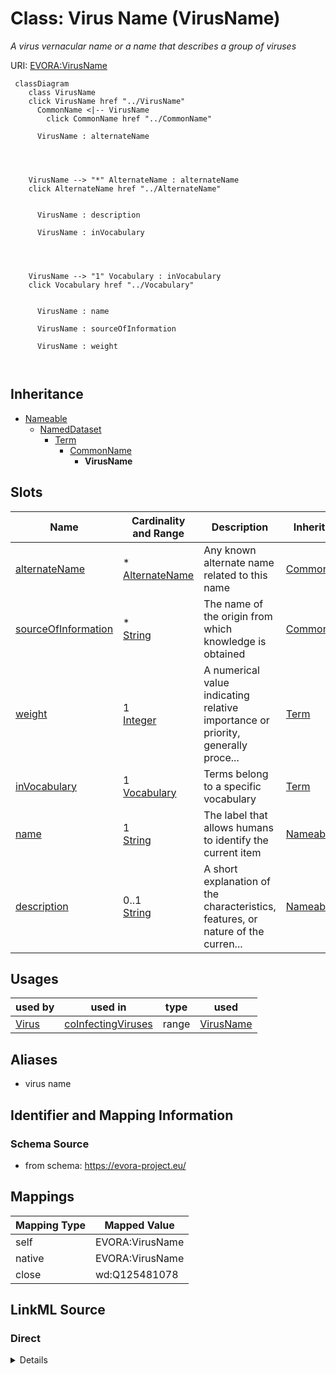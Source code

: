 

# Class: Virus Name (VirusName)


_A virus vernacular name or a name that describes a group of viruses_





URI: [EVORA:VirusName](https://evora-project.eu/VirusName)






```mermaid
 classDiagram
    class VirusName
    click VirusName href "../VirusName"
      CommonName <|-- VirusName
        click CommonName href "../CommonName"
      
      VirusName : alternateName
        
          
    
    
    VirusName --> "*" AlternateName : alternateName
    click AlternateName href "../AlternateName"

        
      VirusName : description
        
      VirusName : inVocabulary
        
          
    
    
    VirusName --> "1" Vocabulary : inVocabulary
    click Vocabulary href "../Vocabulary"

        
      VirusName : name
        
      VirusName : sourceOfInformation
        
      VirusName : weight
        
      
```





## Inheritance
* [Nameable](Nameable.md)
    * [NamedDataset](NamedDataset.md)
        * [Term](Term.md)
            * [CommonName](CommonName.md)
                * **VirusName**



## Slots

| Name | Cardinality and Range | Description | Inheritance |
| ---  | --- | --- | --- |
| [alternateName](alternateName.md) | * <br/> [AlternateName](AlternateName.md) | Any known alternate name related to this name | [CommonName](CommonName.md) |
| [sourceOfInformation](sourceOfInformation.md) | * <br/> [String](String.md) | The name of the origin from which knowledge is obtained | [CommonName](CommonName.md) |
| [weight](weight.md) | 1 <br/> [Integer](Integer.md) | A numerical value indicating relative importance or priority, generally proce... | [Term](Term.md) |
| [inVocabulary](inVocabulary.md) | 1 <br/> [Vocabulary](Vocabulary.md) | Terms belong to a specific vocabulary | [Term](Term.md) |
| [name](name.md) | 1 <br/> [String](String.md) | The label that allows humans to identify the current item | [Nameable](Nameable.md) |
| [description](description.md) | 0..1 <br/> [String](String.md) | A short explanation of the characteristics, features, or nature of the curren... | [Nameable](Nameable.md) |





## Usages

| used by | used in | type | used |
| ---  | --- | --- | --- |
| [Virus](Virus.md) | [coInfectingViruses](coInfectingViruses.md) | range | [VirusName](VirusName.md) |




## Aliases


* virus name



## Identifier and Mapping Information







### Schema Source


* from schema: https://evora-project.eu/




## Mappings

| Mapping Type | Mapped Value |
| ---  | ---  |
| self | EVORA:VirusName |
| native | EVORA:VirusName |
| close | wd:Q125481078 |







## LinkML Source

<!-- TODO: investigate https://stackoverflow.com/questions/37606292/how-to-create-tabbed-code-blocks-in-mkdocs-or-sphinx -->

### Direct

<details>
```yaml
name: VirusName
description: A virus vernacular name or a name that describes a group of viruses
title: Virus Name
from_schema: https://evora-project.eu/
aliases:
- virus name
close_mappings:
- wd:Q125481078
is_a: CommonName

```
</details>

### Induced

<details>
```yaml
name: VirusName
description: A virus vernacular name or a name that describes a group of viruses
title: Virus Name
from_schema: https://evora-project.eu/
aliases:
- virus name
close_mappings:
- wd:Q125481078
is_a: CommonName
attributes:
  alternateName:
    name: alternateName
    description: Any known alternate name related to this name
    title: alternate name
    comments:
    - including previous names and former taxonomic terms, this information can also
      serve as keywords arround the pathogen name for search and as a bridge with
      other projects that are still using other naming systems or taxonomies e.g.
      the NCBI taxonomy
    from_schema: https://evora-project.eu/
    aliases:
    - alternative name
    close_mappings:
    - wdp:P4970
    rank: 1000
    alias: alternateName
    owner: VirusName
    domain_of:
    - CommonName
    - AlternateName
    - Organization
    range: AlternateName
    required: false
    multivalued: true
  sourceOfInformation:
    name: sourceOfInformation
    description: The name of the origin from which knowledge is obtained. This can
      include any entity that provides information
    title: source of information
    from_schema: https://evora-project.eu/
    aliases:
    - stated in
    close_mappings:
    - wdp:P248
    rank: 1000
    alias: sourceOfInformation
    owner: VirusName
    domain_of:
    - CommonName
    - AlternateName
    range: string
    required: false
    multivalued: true
  weight:
    name: weight
    description: A numerical value indicating relative importance or priority, generally
      processed in ascending order. This weight helps prioritize content when organizing
      or processing data. Its value can be negative, with a default set to 0
    title: weight
    from_schema: https://evora-project.eu/
    close_mappings:
    - adms:status
    rank: 1000
    ifabsent: int(0)
    alias: weight
    owner: VirusName
    domain_of:
    - DataProvider
    - Term
    range: integer
    required: true
    multivalued: false
  inVocabulary:
    name: inVocabulary
    description: Terms belong to a specific vocabulary
    title: in Vocabulary
    from_schema: https://evora-project.eu/
    aliases:
    - catalog
    close_mappings:
    - wdp:P972
    rank: 1000
    alias: inVocabulary
    owner: VirusName
    domain_of:
    - Term
    range: Vocabulary
    required: true
    multivalued: false
  name:
    name: name
    description: The label that allows humans to identify the current item
    title: name
    comments:
    - 'The title of the item should be as short and descriptive as possible. E.g.
      for virus products it should basically be based on the following Pattern:

      "Virus name", "virus host type", "collection year", "country of collection"
      ex "suspected epidemiological origin", "genotype", "strain", "variant name or
      specific feature"'
    from_schema: https://evora-project.eu/
    exact_mappings:
    - dct:title
    close_mappings:
    - rdfs:label
    rank: 1000
    alias: name
    owner: VirusName
    domain_of:
    - Nameable
    range: string
    required: true
    multivalued: false
  description:
    name: description
    description: A short explanation of the characteristics, features, or nature of
      the current item
    title: description
    comments:
    - 'Describe this item in few lines. This description will serve as a summary to
      present the item.

      '
    from_schema: https://evora-project.eu/
    exact_mappings:
    - dct:description
    rank: 1000
    alias: description
    owner: VirusName
    domain_of:
    - Nameable
    range: string
    required: false
    multivalued: false

```
</details>